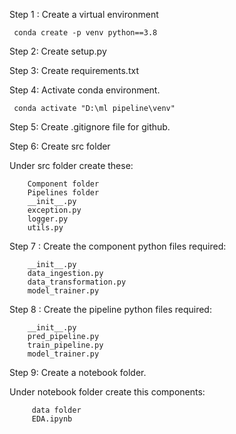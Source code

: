 

Step 1 : Create a virtual environment

     conda create -p venv python==3.8

Step 2: Create setup.py

Step 3: Create requirements.txt

Step 4: Activate conda environment.

     conda activate "D:\ml pipeline\venv"


Step 5: Create .gitignore file for github.

Step 6: Create src folder

Under src folder create these:

        Component folder
        Pipelines folder
        __init__.py
        exception.py
        logger.py
        utils.py

Step 7 : Create the component python files required:
    
        __init__.py
        data_ingestion.py
        data_transformation.py
        model_trainer.py   

Step 8 : Create the pipeline python files required:
    
        __init__.py
        pred_pipeline.py
        train_pipeline.py
        model_trainer.py   

Step 9: Create a notebook folder.

Under notebook folder create this components:

         data folder
         EDA.ipynb
          